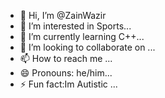 - 👋 Hi, I’m @ZainWazir
- 👀 I’m interested in Sports...
- 🌱 I’m currently learning C++...
- 💞️ I’m looking to collaborate on ...
- 📫 How to reach me ...
- 😄 Pronouns: he/him...
- ⚡ Fun fact:Im Autistic ...

<!---
ZainWazir/ZainWazir is a ✨ special ✨ repository because its `README.md` (this file) appears on your GitHub profile.
You can click the Preview link to take a look at your changes.
--->
